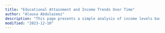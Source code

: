 ```yaml
---
title: "Educational Attainment and Income Trends Over Time"
author: "Alausa Abdulazeez"
description: "This page presents a simple analysis of income levels based on educational attainment for different years."
modified: "2023-12-10"
---
```


<Table url="wages_by_education.csv" />
<br/>
<br/>
<LineChart data="wages_by_education.csv" title="A graph showing the change in wages for an advanced degree holder over time"  xAxis="date"
  yAxis="advanced_degree" 
 />

